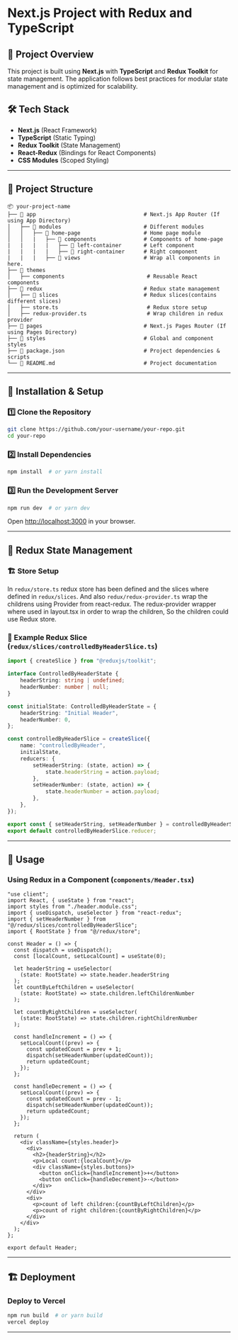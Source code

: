 # Next.js Project with Redux and TypeScript

## 🚀 Project Overview
This project is built using **Next.js** with **TypeScript** and **Redux Toolkit** for state management. The application follows best practices for modular state management and is optimized for scalability.

## 🛠️ Tech Stack
- **Next.js** (React Framework)
- **TypeScript** (Static Typing)
- **Redux Toolkit** (State Management)
- **React-Redux** (Bindings for React Components)
- **CSS Modules** (Scoped Styling)

---

## 📂 Project Structure
```
📦 your-project-name
├── 📁 app                                  # Next.js App Router (If using App Directory)
│   ├── 📁 modules                          # Different modules
│   │   ├── 📁 home-page                    # Home page module
│   │   |   ├── 📁 components               # Components of home-page
|   |   |   |   ├── 📁 left-container       # Left component
|   |   |   |   ├── 📁 right-container      # Right component
|   |   |   ├── 📁 views                    # Wrap all components in here.
├── 📁 themes         
│   ├── components                          # Reusable React components
├── 📁 redux                                # Redux state management
│   ├── 📁 slices                           # Redux slices(contains different slices)
│   ├── store.ts                            # Redux store setup
│   ├── redux-provider.ts                   # Wrap children in redux provider
├── 📁 pages                                # Next.js Pages Router (If using Pages Directory)
├── 📁 styles                               # Global and component styles
├── 📄 package.json                         # Project dependencies & scripts
└── 📄 README.md                            # Project documentation
```

---

## 🔧 Installation & Setup
### 1️⃣ Clone the Repository
```sh
git clone https://github.com/your-username/your-repo.git
cd your-repo
```

### 2️⃣ Install Dependencies
```sh
npm install  # or yarn install
```

### 3️⃣ Run the Development Server
```sh
npm run dev  # or yarn dev
```
Open [http://localhost:3000](http://localhost:3000) in your browser.

---

## 📌 Redux State Management
### 🏗 Store Setup

In `redux/store.ts` redux store has been defined and the slices where defined in `redux/slices`.
And also `redux/redux-provider.ts` wrap the childrens using Provider from react-redux.
The redux-provider wrapper where used in layout.tsx in order to wrap the children, So the children could use Redux store.

### 🎯 Example Redux Slice (`redux/slices/controlledByHeaderSlice.ts`)
```ts
import { createSlice } from "@reduxjs/toolkit";

interface ControlledByHeaderState {
    headerString: string | undefined;
    headerNumber: number | null;
}

const initialState: ControlledByHeaderState = {
    headerString: "Initial Header",
    headerNumber: 0,
};

const controlledByHeaderSlice = createSlice({
    name: "controlledByHeader",
    initialState,
    reducers: {
        setHeaderString: (state, action) => {
            state.headerString = action.payload;
        },
        setHeaderNumber: (state, action) => {
            state.headerNumber = action.payload;
        },
    },
});

export const { setHeaderString, setHeaderNumber } = controlledByHeaderSlice.actions;
export default controlledByHeaderSlice.reducer;
```

---

## 📜 Usage
### Using Redux in a Component (`components/Header.tsx`)
```tsx
"use client";
import React, { useState } from "react";
import styles from "./header.module.css";
import { useDispatch, useSelector } from "react-redux";
import { setHeaderNumber } from "@/redux/slices/controlledByHeaderSlice";
import { RootState } from "@/redux/store";

const Header = () => {
  const dispatch = useDispatch();
  const [localCount, setLocalCount] = useState(0);

  let headerString = useSelector(
    (state: RootState) => state.header.headerString
  );
  let countByLeftChildren = useSelector(
    (state: RootState) => state.children.leftChildrenNumber
  );

  let countByRightChildren = useSelector(
    (state: RootState) => state.children.rightChildrenNumber
  );

  const handleIncrement = () => {
    setLocalCount((prev) => {
      const updatedCount = prev + 1;
      dispatch(setHeaderNumber(updatedCount));
      return updatedCount;
    });
  };

  const handleDecrement = () => {
    setLocalCount((prev) => {
      const updatedCount = prev - 1;
      dispatch(setHeaderNumber(updatedCount));
      return updatedCount;
    });
  };

  return (
    <div className={styles.header}>
      <div>
        <h2>{headerString}</h2>
        <p>Local count:{localCount}</p>
        <div className={styles.buttons}>
          <button onClick={handleIncrement}>+</button>
          <button onClick={handleDecrement}>-</button>
        </div>
      </div>
      <div>
        <p>count of left children:{countByLeftChildren}</p>
        <p>count of right children:{countByRightChildren}</p>
      </div>
    </div>
  );
};

export default Header;
```

---

## 🏗 Deployment
### Deploy to Vercel
```sh
npm run build  # or yarn build
vercel deploy
```

---



